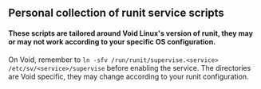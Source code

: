 ## Personal collection of runit service scripts

#### These scripts are tailored around Void Linux's version of runit, they may or may not work according to your specific OS configuration.

On Void, remember to `ln -sfv /run/runit/supervise.<service> /etc/sv/<service>/supervise` before enabling the service. The directories are Void specific, they may change according to your runit configuration.
